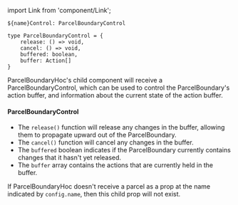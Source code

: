 import Link from 'component/Link';

```flow
${name}Control: ParcelBoundaryControl

type ParcelBoundaryControl = {
    release: () => void,
    cancel: () => void,
    buffered: boolean,
    buffer: Action[]
}
```

ParcelBoundaryHoc's child component will receive a ParcelBoundaryControl, which can be used to control the ParcelBoundary's action buffer, and information about the current state of the action buffer.

#### ParcelBoundaryControl

- The `release()` function will release any changes in the buffer, allowing them to propagate upward out of the ParcelBoundary.
- The `cancel()` function will cancel any changes in the buffer.
- The `buffered` boolean indicates if the ParcelBoundary currently contains changes that it hasn't yet released.
- The `buffer` array contains the actions that are currently held in the buffer.

If ParcelBoundaryHoc doesn't receive a parcel as a prop at the name indicated by `config.name`, then this child prop will not exist.
